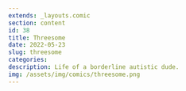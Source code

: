 ```yaml
---
extends: _layouts.comic
section: content
id: 38
title: Threesome
date: 2022-05-23
slug: threesome
categories:
description: Life of a borderline autistic dude.
img: /assets/img/comics/threesome.png
---
```

